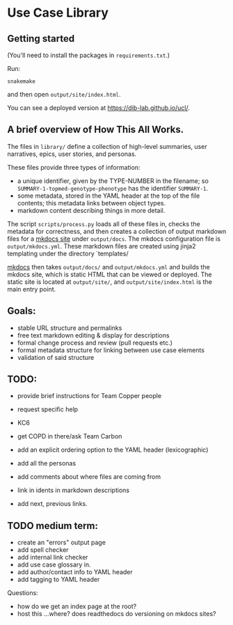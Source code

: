 # Use Case Library

## Getting started

(You'll need to install the packages in `requirements.txt`.)

Run:
```
snakemake
```

and then open `output/site/index.html`.

You can see a deployed version at https://dib-lab.github.io/ucl/.

## A brief overview of How This All Works.

The files in `library/` define a collection of high-level summaries,
user narratives, epics, user stories, and personas.

These files provide three types of information:
* a unique identifier, given by the TYPE-NUMBER in the filename; so `SUMMARY-1-topmed-genotype-phenotype` has the identifier `SUMMARY-1`.
* some metadata, stored in the YAML header at the top of the file contents; this metadata links between object types.
* markdown content describing things in more detail.

The script `scripts/process.py` loads all of these files in, checks
the metadata for correctness, and then creates a collection of output
markdown files for a [mkdocs site](https://www.mkdocs.org/) under
`output/docs`. The mkdocs configuration file is `output/mkdocs.yml`.
These markdown files are created using jinja2 templating under the
directory `templates/

[mkdocs](https://www.mkdocs.org/) then takes `output/docs/` and
`output/mkdocs.yml` and builds the mkdocs site, which is static HTML
that can be viewed or deployed.  The static site is located at
`output/site/`, and `output/site/index.html` is the main entry point.

## Goals:

* stable URL structure and permalinks
* free text markdown editing & display for descriptions
* formal change process and review (pull requests etc.)
* formal metadata structure for linking between use case elements
* validation of said structure

## TODO:

* provide brief instructions for Team Copper people
* request specific help
* KC6
* get COPD in there/ask Team Carbon
* add an explicit ordering option to the YAML header (lexicographic)
* add all the personas

* add comments about where files are coming from
* link in idents in markdown descriptions
* add next, previous links.

## TODO medium term:
* create an "errors" output page
* add spell checker
* add internal link checker
* add use case glossary in.
* add author/contact info to YAML header
* add tagging to YAML header

Questions:
* how do we get an index page at the root?
* host this ...where? does readthedocs do versioning on mkdocs sites?
